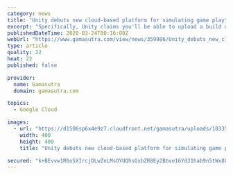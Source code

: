 ```yaml
---
category: news
title: "Unity debuts new cloud-based platform for simulating game playtests"
excerpt: "Specifically, Unity claims you'll be able to upload a build of your game (via the Unity Editor) and simulate thousands of concurrent player interactions, at variable speed, using servers running on Google Cloud. The company is quick to position the new platform as a complement to human playtesters, rather than a replacement, though it also ..."
publishedDateTime: 2020-03-24T00:16:00Z
webUrl: "https://www.gamasutra.com/view/news/359986/Unity_debuts_new_cloudbased_platform_for_simulating_game_playtests.php"
type: article
quality: 22
heat: 22
published: false

provider:
  name: Gamasutra
  domain: gamasutra.com

topics:
  - Google Cloud

images:
  - url: "https://d1506sp6x4e9z7.cloudfront.net/gamasutra/uploads/1033549.png"
    width: 400
    height: 400
    title: "Unity debuts new cloud-based platform for simulating game playtests"

secured: "k+BEvvw1R6o5XIrcjDLwZnLMsOYUQhsGxbZR8Ey2Bbve16YdJ1hab9n5tWx88+elaZeTif1Foo56T0YmRpF208ej3ZSvT31AQi3rOztXDXgizWLwofH0jkZWr4JXw/Y30VuzV1N89Sh6sH4wufib8qSGUKNMKZibiUKs+aiwPw0/K4fRbG/+iL5WSuqA3rwg3LS4ZI8DqwY3GkrlJlRYp3cGupP1b0C9SUKTUb+NzR556osTiHphXHY7v2NyAKGLgRvZGwmdszCMZBzlNK1giL3yUrCRdDWhRqho1ZNoZ5HBssIn8XBXoQIXVkdkf+ApCQqkDszEYil6CGBC6JUynSlDIjStTveIyMVnyYAtqO0hREL3faeJ3bHmeEaNuAZmOUYoLdQvWCwc51BLCZy3u8wOrIUoszS8P8I/4i0QqsorutAW6kpjtYu13iLLE2OqgsqGHiF6crL/17+uYQcVvg47r5nJo1T9cIQRpUKPkBI=;2TJJjCZwxNTg7ZwXbKuGgA=="
---
```



